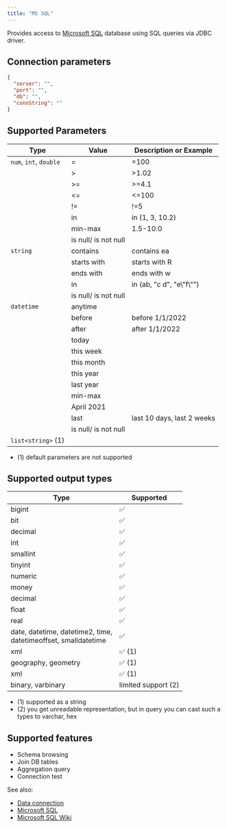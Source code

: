 ```yaml
---
title: "MS SQL"
---
```


Provides access to [Microsoft SQL](https://www.microsoft.com/en-us/sql-server) database using SQL queries via JDBC
driver.

## Connection parameters

```json
{
  "server": "",
  "port": "",
  "db": "",
  "connString": ""
}
```

## Supported Parameters

| Type                   | Value                | Description or Example     |
|------------------------|----------------------|----------------------------|
| `num`, `int`, `double` | =                    | =100                       |
|                        | >                    | >1.02                      |
|                        | >=                   | >=4.1                      |
|                        | \<=                   | \<=100                      |
|                        | !=                   | !=5                        |
|                        | in                   | in (1, 3, 10.2)            |
|                        | min-max              | 1.5-10.0                   |
|                        | is null/ is not null |                            |
| `string`               | contains             | contains ea                |
|                        | starts with          | starts with R              |
|                        | ends with            | ends with w                |
|                        | in                   | in (ab, "c d", "e\\"f\\"") |
|                        | is null/ is not null |                            |
| `datetime`             | anytime              |                            |
|                        | before               | before 1/1/2022            |
|                        | after                | after 1/1/2022             |
|                        | today                |                            |
|                        | this week            |                            |
|                        | this month           |                            |
|                        | this year            |                            |
|                        | last year            |                            |
|                        | min-max              |                            |
|                        | April 2021           |                            |
|                        | last                 | last 10 days, last 2 weeks |
|                        | is null/ is not null |                            |
| `list<string>` (1)     |                      |                            |

* (1) default parameters are not supported

## Supported output types

| Type                                                                | Supported              |
|---------------------------------------------------------------------|------------------------|
| bigint                                                              | :white_check_mark:     |
| bit                                                                 | :white_check_mark:     |
| decimal                                                             | :white_check_mark:     |
| int                                                                 | :white_check_mark:     |
| smallint                                                            | :white_check_mark:     |
| tinyint                                                             | :white_check_mark:     |
| numeric                                                             | :white_check_mark:     |
| money                                                               | :white_check_mark:     |
| decimal                                                             | :white_check_mark:     |
| float                                                               | :white_check_mark:     |
| real                                                                | :white_check_mark:     |
| date, datetime, datetime2, time, <br/>datetimeoffset, smalldatetime | :white_check_mark:     |
| xml                                                                 | :white_check_mark: (1) |
| geography, geometry                                                 | :white_check_mark: (1) |
| xml                                                                 | :white_check_mark: (1) |
| binary, varbinary                                                   | limited support    (2) |

* (1) supported as a string
* (2) you get unreadable representation, but in query you can cast such a types to varchar, hex

## Supported features

* Schema browsing
* Join DB tables
* Aggregation query
* Connection test

See also:

* [Data connection](../../access.md#data-connection)
* [Microsoft SQL](https://www.microsoft.com/en-us/sql-server)
* [Microsoft SQL Wiki](https://en.wikipedia.org/wiki/Microsoft_SQL_Server)
